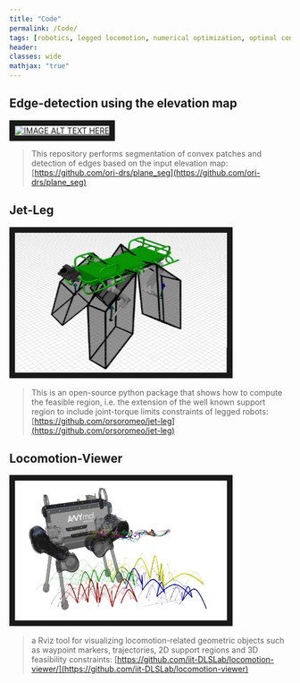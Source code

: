 ```yaml
---
title: "Code"
permalink: /Code/
tags: [robotics, legged locomotion, numerical optimization, optimal control, computer graphics]
header:
classes: wide
mathjax: "true"
---
```


## Edge-detection using the elevation map
<a href="https://youtu.be/YYs4lJ9t-Xo
" target="_blank"><img src="https://i.ytimg.com/vi/YYs4lJ9t-Xo/maxresdefault.jpg"
alt="IMAGE ALT TEXT HERE" width="380" height="250" border="10" /></a>
>  This repository performs segmentation of convex patches and detection of edges based on the input elevation map: [https://github.com/ori-drs/plane_seg](https://github.com/ori-drs/plane_seg)

## Jet-Leg
<a href="https://youtu.be/YYs4lJ9t-Xo
" target="_blank"><img src="https://github.com/orsoromeo/jet-leg/blob/master/figs/force_polygons.png"
alt="IMAGE ALT TEXT HERE" width="380" height="250" border="10" /></a>
>  This is an open-source python package that shows how to compute the feasible region, i.e. the extension of the well known support region to include joint-torque limits constraints of legged robots: [https://github.com/orsoromeo/jet-leg](https://github.com/orsoromeo/jet-leg)

## Locomotion-Viewer
<a href="https://youtu.be/YYs4lJ9t-Xo
" target="_blank"><img src="https://github.com/orsoromeo/jet-leg/blob/master/figs/anymal.png"
alt="IMAGE ALT TEXT HERE" width="380" height="250" border="10" /></a>
>  a Rviz tool for visualizing locomotion-related geometric objects such as waypoint markers, trajectories, 2D support regions and 3D feasibility constraints: [https://github.com/iit-DLSLab/locomotion-viewer/](https://github.com/iit-DLSLab/locomotion-viewer)



